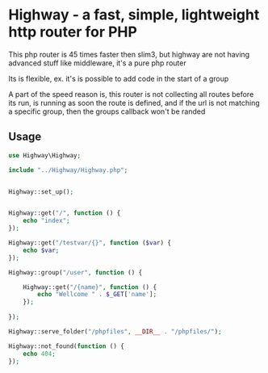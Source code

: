 # Highway - a fast, simple, lightweight http router for PHP

This php router is 45 times faster then slim3, but highway are not having advanced stuff like middleware, it's a pure php router

Its is flexible, ex. it's is possible to add code in the start of a group 

A part of the speed reason is, this router is not collecting all routes before its run, is running as soon the route is defined, and if the url is not matching a specific group, then the groups callback won't be randed 

## Usage

```php
use Highway\Highway;

include "../Highway/Highway.php";


Highway::set_up();


Highway::get("/", function () {
    echo "index";
});

Highway::get("/testvar/{}", function ($var) {
    echo $var;
});

Highway::group("/user", function () {

    Highway::get("/{name}", function () {
        echo "Wellcome " . $_GET['name'];
    });
    
});

Highway::serve_folder("/phpfiles", __DIR__ . "/phpfiles/");

Highway::not_found(function () {
    echo 404;
});
```